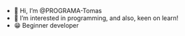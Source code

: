 - 👋 Hi, I’m @PROGRAMA-Tomas
- 👀 I’m interested in programming, and also, keen on learn!
- 😁 Beginner developer 
<!---
PROGRAMA-Tomas/PROGRAMA-Tomas is a ✨ special ✨ repository because its `README.md` (this file) appears on your GitHub profile.
You can click the Preview link to take a look at your changes.
--->
